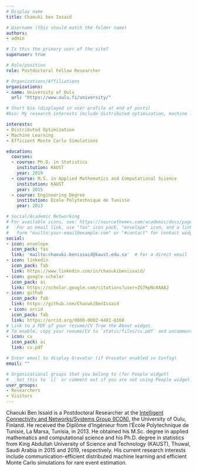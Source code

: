 ```yaml
---
# Display name
title: Chaouki ben Issaid

# Username (this should match the folder name)
authors:
- admin

# Is this the primary user of the site?
superuser: true

# Role/position
role: Postdoctoral Fellow Researcher

# Organizations/Affiliations
organizations:
- name: University of Oulu
  url: "https://www.oulu.fi/university/"

# Short bio (displayed in user profile at end of posts)
#bio: My research interests include distributed optimization, machine learning and efficient Monte Carlo simulations..

interests:
- Distributed Optimization
- Machine Learning
- Efficient Monte Carlo Simulations

education:
  courses:
  - course: Ph.D. in Statistics
    institution: KAUST
    year: 2019
  - course: M.S. in Applied Mathematics and Computational Science
    institution: KAUST
    year: 2015
  - course: Engineering Degree
    institution: Ecole Polytechnique de Tunisie
    year: 2013

# Social/Academic Networking
# For available icons, see: https://sourcethemes.com/academic/docs/page-builder/#icons
#   For an email link, use "fas" icon pack, "envelope" icon, and a link in the
#   form "mailto:your-email@example.com" or "#contact" for contact widget.
social:
- icon: envelope
  icon_pack: fas
  link: 'mailto:chaouki.benissaid@kaust.edu.sa'  # For a direct email link, use "mailto:test@example.org".
- icon: linkedin
  icon_pack: fab
  link: https://www.linkedin.com/in/chaoukibenissaid/
- icon: google-scholar
  icon_pack: ai
  link: https://scholar.google.com/citations?user=ZG7kpNcAAAAJ
- icon: github
  icon_pack: fab
  link: https://github.com/ChaoukiBenIssaid
 - icon: orcid
  icon_pack: fab
  link: https://orcid.org/0000-0002-4481-8168
# Link to a PDF of your resume/CV from the About widget.
# To enable, copy your resume/CV to `static/files/cv.pdf` and uncomment the lines below.
- icon: cv
  icon_pack: ai
  link: cv.pdf

# Enter email to display Gravatar (if Gravatar enabled in Config)
email: ""

# Organizational groups that you belong to (for People widget)
#   Set this to `[]` or comment out if you are not using People widget.
user_groups:
- Researchers
- Visitors
---
```


Chaouki Ben Issaid is a Postdoctoral Researcher at the [Intelligent Connectivity and Networks/Systems Group (ICON)](https://sites.google.com/view/dr-mehdi-bennis/home), the University of Oulu, Finland. He received the Diplôme d’Ingénieur from l’École Polytechnique de Tunisie, La Marsa, Tunisia,
in 2013. He obtained his M.Sc. degree in applied mathematics and computational science and his Ph.D. degree in statistics from King Abdullah University of Science and Technology (KAUST), Thuwal, Saudi Arabia in 2015 and 2019, respectively. His current research interests include communication-efficient distributed machine learning and efficient Monte Carlo simulations for rare event estimation.
